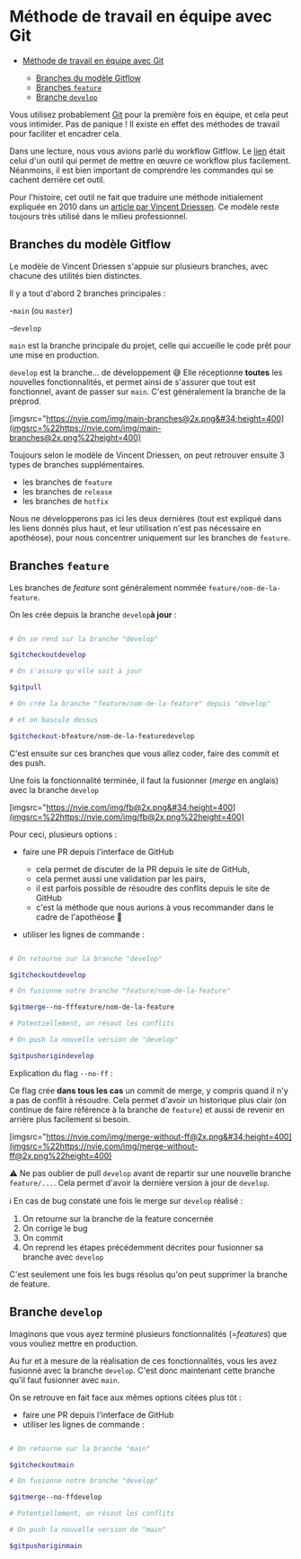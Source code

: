 # Méthode de travail en équipe avec Git

- [Méthode de travail en équipe avec Git](#méthode-de-travail-en-équipe-avec-git)

  - [Branches du modèle Gitflow](#branches-du-modèle-gitflow)
  - [Branches `feature`](#branches-feature)
  - [Branche `develop`](#branche-develop)

Vous utilisez probablement [Git](https://kourou.oclock.io/ressources/fiche-recap/git-et-github/) pour la première fois en équipe, et cela peut vous intimider. Pas de panique ! Il existe en effet des méthodes de travail pour faciliter et encadrer cela.

Dans une lecture, nous vous avions parlé du workflow Gitflow. Le [lien](https://danielkummer.github.io/git-flow-cheatsheet/index.fr_FR.html) était celui d'un outil qui permet de mettre en œuvre ce workflow plus facilement. Néanmoins, il est bien important de comprendre les commandes qui se cachent derrière cet outil.

Pour l'histoire, cet outil ne fait que traduire une méthode initialement expliquée en 2010 dans un [article par Vincent Driessen](https://nvie.com/posts/a-successful-git-branching-model/). Ce modèle reste toujours très utilisé dans le milieu professionnel.

## Branches du modèle Gitflow

Le modèle de Vincent Driessen s'appuie sur plusieurs branches, avec chacune des utilités bien distinctes.

Il y a tout d'abord 2 branches principales :

-`main` (ou `master`)

-`develop`

`main` est la branche principale du projet, celle qui accueille le code prêt pour une mise en production.

`develop` est la branche... de développement 😅 Elle réceptionne **toutes** les nouvelles fonctionnalités, et permet ainsi de s'assurer que tout est fonctionnel, avant de passer sur `main`. C'est généralement la branche de la préprod.

[imgsrc=&#34;https://nvie.com/img/main-branches@2x.png&#34;height=400](imgsrc=%22https://nvie.com/img/main-branches@2x.png%22height=400)

Toujours selon le modèle de Vincent Driessen, on peut retrouver ensuite 3 types de branches supplémentaires.

- les branches de `feature`
- les branches de `release`
- les branches de `hotfix`

Nous ne développerons pas ici les deux dernières (tout est expliqué dans les liens donnés plus haut, et leur utilisation n'est pas nécessaire en apothéose), pour nous concentrer uniquement sur les branches de `feature`.

## Branches `feature`

Les branches de *feature* sont généralement nommée `feature/nom-de-la-feature`.

On les crée depuis la branche `develop`**à jour** :

```bash

# On se rend sur la branche "develop"

$gitcheckoutdevelop

# On s'assure qu'elle soit à jour

$gitpull

# On crée la branche "feature/nom-de-la-feature" depuis "develop"

# et on bascule dessus

$gitcheckout-bfeature/nom-de-la-featuredevelop

```

C'est ensuite sur ces branches que vous allez coder, faire des commit et des push.

Une fois la fonctionnalité terminée, il faut la fusionner (*merge* en anglais) avec la branche `develop`

[imgsrc=&#34;https://nvie.com/img/fb@2x.png&#34;height=400](imgsrc=%22https://nvie.com/img/fb@2x.png%22height=400)

Pour ceci, plusieurs options :

- faire une PR depuis l'interface de GitHub

  - cela permet de discuter de la PR depuis le site de GitHub,
  - cela permet aussi une validation par les pairs,
  - il est parfois possible de résoudre des conflits depuis le site de GitHub
  - c'est la méthode que nous aurions à vous recommander dans le cadre de l'apothéose 🙂
- utiliser les lignes de commande :

```bash

# On retourne sur la branche "develop"

$gitcheckoutdevelop

# On fusionne notre branche "feature/nom-de-la-feature"

$gitmerge--no-fffeature/nom-de-la-feature

# Potentiellement, on résout les conflits

# On push la nouvelle version de "develop"

$gitpushorigindevelop

```

Explication du flag `--no-ff` :

Ce flag crée **dans tous les cas** un commit de merge, y compris quand il n'y a pas de conflit à résoudre. Cela permet d'avoir un historique plus clair (on continue de faire référence à la branche de `feature`) et aussi de revenir en arrière plus facilement si besoin.

[imgsrc=&#34;https://nvie.com/img/merge-without-ff@2x.png&#34;height=400](imgsrc=%22https://nvie.com/img/merge-without-ff@2x.png%22height=400)

⚠️ Ne pas oublier de pull `develop` avant de repartir sur une nouvelle branche `feature/...`. Cela permet d'avoir la dernière version à jour de `develop`.

ℹ️ En cas de bug constaté une fois le merge sur `develop` réalisé :

1. On retourne sur la branche de la feature concernée
2. On corrige le bug
3. On commit
4. On reprend les étapes précédemment décrites pour fusionner sa branche avec `develop`

C'est seulement une fois les bugs résolus qu'on peut supprimer la branche de feature.

## Branche `develop`

Imaginons que vous ayez terminé plusieurs fonctionnalités (=*features*) que vous vouliez mettre en production.

Au fur et à mesure de la réalisation de ces fonctionnalités, vous les avez fusionné avec la branche `develop`. C'est donc maintenant cette branche qu'il faut fusionner avec `main`.

On se retrouve en fait face aux mêmes options citées plus tôt :

- faire une PR depuis l'interface de GitHub
- utiliser les lignes de commande :

```bash

# On retourne sur la branche "main"

$gitcheckoutmain

# On fusionne notre branche "develop"

$gitmerge--no-ffdevelop

# Potentiellement, on résout les conflits

# On push la nouvelle version de "main"

$gitpushoriginmain

```
